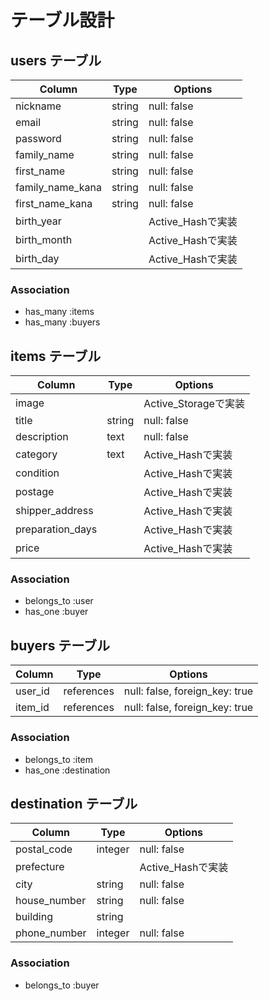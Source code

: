 # テーブル設計

## users テーブル

| Column           | Type   | Options          |
| --------         | ------ | -----------      |
| nickname         | string | null: false      |
| email            | string | null: false      |
| password         | string | null: false      |
| family_name      | string | null: false      |
| first_name       | string | null: false      |
| family_name_kana | string | null: false      |
| first_name_kana  | string | null: false      |
| birth_year       |        | Active_Hashで実装 |
| birth_month      |        | Active_Hashで実装 |
| birth_day        |        | Active_Hashで実装 |

### Association

- has_many :items
- has_many :buyers


## items テーブル

| Column           | Type   | Options             |
| --------         | ------ | -----------         |
| image            |        | Active_Storageで実装 |
| title            | string | null: false         |
| description      | text   | null: false         |
| category         | text   | Active_Hashで実装    |
| condition        |        | Active_Hashで実装    |
| postage          |        | Active_Hashで実装    |
| shipper_address  |        | Active_Hashで実装    |
| preparation_days |        | Active_Hashで実装    |
| price            |        | Active_Hashで実装    |

### Association

- belongs_to :user
- has_one :buyer

## buyers テーブル

| Column  | Type       | Options                        |
| --------| ------     | -----------                    |
| user_id | references | null: false, foreign_key: true |
| item_id | references | null: false, foreign_key: true |


### Association

- belongs_to :item
- has_one :destination

## destination テーブル

| Column       | Type    | Options          |
| --------     | ------  | -----------      |
| postal_code  | integer | null: false      |
| prefecture   |         | Active_Hashで実装 |
| city         | string  | null: false      |
| house_number | string  | null: false      |
| building     | string  |                  |
| phone_number | integer | null: false      |


### Association

- belongs_to :buyer
